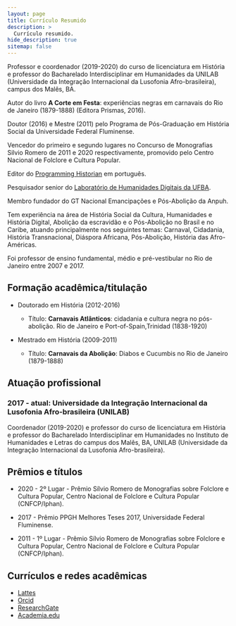 ```yaml
---
layout: page
title: Currículo Resumido
description: >
  Currículo resumido.
hide_description: true
sitemap: false
---
```

Professor e coordenador (2019-2020) do curso de licenciatura em História e professor do Bacharelado Interdisciplinar em Humanidades da UNILAB (Universidade da Integração Internacional da Lusofonia Afro-brasileira), campus dos Malês, BA. 

Autor do livro **A Corte em Festa**: experiências negras em carnavais do Rio de Janeiro (1879-1888) (Editora Prismas, 2016).

Doutor (2016) e Mestre (2011) pelo Programa de Pós­-Graduação em História Social da Universidade Federal Fluminense.

Vencedor do primeiro e segundo lugares no Concurso de Monografias Silvio Romero de 2011 e 2020 respectivamente, promovido pelo Centro Nacional de Folclore e Cultura Popular.

Editor do [Programming Historian](https://programminghistorian.org/pt/) em português.

Pesquisador senior do [Laboratório de Humanidades Digitais da UFBA](http://labhd.ufba.br/).

Membro fundador do GT Nacional Emancipações e Pós-­Abolição da Anpuh.

Tem experiência na área de História Social da Cultura, Humanidades e História Digital, Abolição da escravidão e o Pós-Abolição no Brasil e no Caribe, atuando principalmente nos seguintes temas: Carnaval, Cidadania, História Transnacional, Diáspora Africana, Pós­-Abolição, História das Afro-Américas.

Foi professor de ensino fundamental, médio e pré­-vestibular no Rio de Janeiro entre 2007 e 2017. 

## Formação acadêmica/titulação

- Doutorado em História (2012-2016)
    - Título: **Carnavais Atlânticos**: cidadania e cultura negra no pós-abolição. Rio de Janeiro e Port-of-Spain,Trinidad (1838-1920)

- Mestrado em História (2009-2011)
    - Título: **Carnavais da Abolição**: Diabos e Cucumbis no Rio de Janeiro (1879-1888)

## Atuação profissional

### 2017 - atual: **Universidade da Integração Internacional da Lusofonia Afro-brasileira (UNILAB)**

Coordenador (2019-2020) e professor do curso de licenciatura em História e professor do Bacharelado Interdisciplinar em Humanidades no Instituto de Humanidades e Letras do campus dos Malês, BA, UNILAB (Universidade da Integração Internacional da Lusofonia Afro-brasileira).

## Prêmios e títulos

- 2020 - 2º Lugar - Prêmio Sílvio Romero de Monografias sobre Folclore e Cultura Popular, Centro Nacional de Folclore e Cultura Popular (CNFCP/Iphan).

- 2017 - Prêmio PPGH Melhores Teses 2017, Universidade Federal Fluminense.

- 2011 - 1º Lugar - Prêmio Sílvio Romero de Monografias sobre Folclore e Cultura Popular, Centro Nacional de Folclore e Cultura Popular (CNFCP/Iphan).

## Currículos e redes acadêmicas

- [Lattes](http://lattes.cnpq.br/6853705640900524)
- [Orcid](https://orcid.org/0000-0001-5067-8475)
- [ResearchGate](https://www.researchgate.net/profile/Eric_Brasil)
- [Academia.edu](https://unilab.academia.edu/EricBrasil)